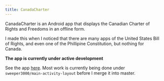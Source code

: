 ```yaml
---
title: CanadaCharter
---
```


CanadaCharter is an Android app that displays the Canadian Charter of Rights and Freedoms in an offline form.

I made this when I noticed that there are many apps of the United States Bill of Rights, and even one of the Phillipine Constitution, but nothing for Canada.

**The app is currently under active development**

See the app [here](https://github.com/sweeper3000/CanadaCharter). Most work is currently being done under `sweeper3000/main-activity-layout` before I merge it into master.
